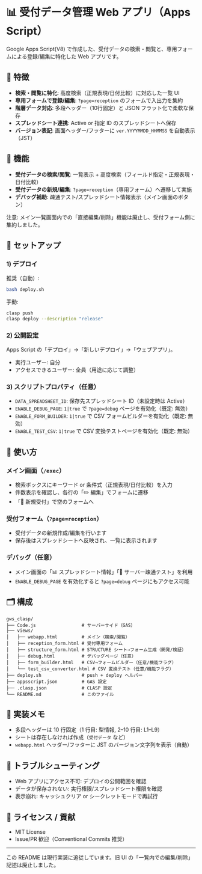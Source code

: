 # 📊 受付データ管理 Web アプリ（Apps Script）

Google Apps Script(V8) で作成した、受付データの検索・閲覧と、専用フォームによる登録/編集に特化した Web アプリです。

## 🌟 特徴

- **検索・閲覧に特化**: 高度検索（正規表現/日付比較）に対応した一覧 UI
- **専用フォームで登録/編集**: `?page=reception` のフォームで入出力を集約
- **階層データ対応**: 多段ヘッダー（10行固定）と JSON フラット化で柔軟な保存
- **スプレッドシート連携**: Active or 指定 ID のスプレッドシートへ保存
- **バージョン表記**: 画面ヘッダー/フッターに `ver.YYYYMMDD_HHMMSS` を自動表示（JST）

## 📱 機能

- **受付データの検索/閲覧**: 一覧表示 + 高度検索（フィールド指定・正規表現・日付比較）
- **受付データの新規/編集**: `?page=reception`（専用フォーム）へ遷移して実施
- **デバッグ補助**: 疎通テスト/スプレッドシート情報表示（メイン画面のボタン）

注意: メイン一覧画面内での「直接編集/削除」機能は廃止し、受付フォーム側に集約しました。

## 🚀 セットアップ

### 1) デプロイ

推奨（自動）:
```bash
bash deploy.sh
```

手動:
```bash
clasp push
clasp deploy --description "release"
```

### 2) 公開設定

Apps Script の「デプロイ」→「新しいデプロイ」→「ウェブアプリ」。
- 実行ユーザー: 自分
- アクセスできるユーザー: 全員（用途に応じて調整）

### 3) スクリプトプロパティ（任意）

- `DATA_SPREADSHEET_ID`: 保存先スプレッドシート ID（未設定時は Active）
- `ENABLE_DEBUG_PAGE`: `1|true` で `?page=debug` ページを有効化（既定: 無効）
- `ENABLE_FORM_BUILDER`: `1|true` で CSV フォームビルダーを有効化（既定: 無効）
- `ENABLE_TEST_CSV`: `1|true` で CSV 変換テストページを有効化（既定: 無効）

## 📖 使い方

### メイン画面（`/exec`）

- 検索ボックスにキーワード or 条件式（正規表現/日付比較）を入力
- 件数表示を確認し、各行の「✏️ 編集」でフォームに遷移
- 「📝 新規受付」で空のフォームへ

### 受付フォーム（`?page=reception`）

- 受付データの新規作成/編集を行います
- 保存後はスプレッドシートへ反映され、一覧に表示されます

### デバッグ（任意）

- メイン画面の「📊 スプレッドシート情報」「🔧 サーバー疎通テスト」を利用
- `ENABLE_DEBUG_PAGE` を有効化すると `?page=debug` ページにもアクセス可能

## 🗂️ 構成

```
gws_clasp/
├── Code.js                 # サーバーサイド（GAS）
├── views/
│   ├── webapp.html         # メイン（検索/閲覧）
│   ├── reception_form.html # 受付専用フォーム
│   ├── structure_form.html # STRUCTURE シート→フォーム生成（開発/検証）
│   ├── debug.html          # デバッグページ（任意）
│   ├── form_builder.html   # CSV→フォームビルダー（任意/機能フラグ）
│   └── test_csv_converter.html # CSV 変換テスト（任意/機能フラグ）
├── deploy.sh               # push + deploy ヘルパー
├── appsscript.json         # GAS 設定
├── .clasp.json             # CLASP 設定
└── README.md               # このファイル
```

## 🧩 実装メモ

- 多段ヘッダーは 10 行固定（1 行目: 型情報, 2–10 行目: L1–L9）
- シートは存在しなければ作成（`受付データ` など）
- `webapp.html` ヘッダー/フッターに JST のバージョン文字列を表示（自動）

## 🔧 トラブルシューティング

- Web アプリにアクセス不可: デプロイの公開範囲を確認
- データが保存されない: 実行権限/スプレッドシート権限を確認
- 表示崩れ: キャッシュクリア or シークレットモードで再試行

## 📄 ライセンス / 貢献

- MIT License
- Issue/PR 歓迎（Conventional Commits 推奨）

---

この README は現行実装に追従しています。旧 UI の「一覧内での編集/削除」記述は廃止しました。
